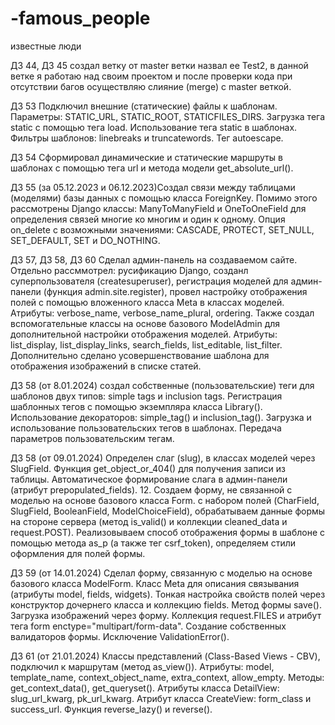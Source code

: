 # -famous_people
известные люди

ДЗ 44, ДЗ 45 создал ветку от master ветки назвал ее Test2, в данной ветке я работаю над своим проектом и после проверки кода при отсутствии багов осуществляю слияние (merge) с master  веткой. 

ДЗ 53 Подключил внешние (статические) файлы к шаблонам. Параметры: STATIC_URL, STATIC_ROOT, STATICFILES_DIRS. Загрузка тега static с помощью тега load. Использование тега static в шаблонах. Фильтры шаблонов: linebreaks и truncatewords. Тег autoescape.

ДЗ 54 Сформировал динамические и статические маршруты в шаблонах с помощью тега url и метода модели get_absolute_url(). 

ДЗ 55 (за 05.12.2023 и 06.12.2023)Создал связи между таблицами (моделями) базы данных с помощью класса ForeignKey. Помимо этого рассмотрены Django классы: ManyToManyField и OneToOneField для определения связей многие ко многим и один к одному. Опция on_delete с возможными значениями: CASCADE, PROTECT, SET_NULL, SET_DEFAULT, SET и DO_NOTHING.

ДЗ 57, ДЗ 58, ДЗ 60 Сделал админ-панель на создаваемом сайте. Отдельно рассммотрел: русификацию Django, созданл суперпользователя (createsuperuser), регистрация моделей для админ-панели (функция admin.site.register), провел настройку отображения полей с помощью вложенного класса Meta в классах моделей. Атрибуты: verbose_name, verbose_name_plural, ordering. Также создал вспомогательные классы на основе базового ModelAdmin для дополнительной настройки отображения моделей. Атрибуты: list_display, list_display_links, search_fields, list_editable, list_filter. 
Дополнительно сделано усовершенствование шаблона для отображения изображений в списке статей. 

ДЗ 58 (от 8.01.2024) создал собственные (пользовательские) теги для шаблонов двух типов: simple tags и inclusion tags. Регистрация шаблонных тегов с помощью экземпляра класса Library(). Использование декораторов: simple_tag() и inclusion_tag(). Загрузка и использование пользовательских тегов в шаблонах. Передача параметров пользовательским тегам. 

ДЗ 58 (от 09.01.2024) Определен слаг (slug), в классах моделей через SlugField. Функция get_object_or_404() для получения записи из таблицы. Автоматическое формирование слага в админ-панели (атрибут prepopulated_fields).
12. Создаем форму, не связанной с моделью на основе базового класса Form. с набором полей (CharField, SlugField, BooleanField, ModelChoiceField), обрабатываем данные формы на стороне сервера (метод is_valid() и коллекции cleaned_data и request.POST). Реализовываем способ отображения формы в шаблоне с помощью метода as_p (а также тег csrf_token), определяем стили оформления для полей формы.

ДЗ 59 (от 14.01.2024) Сделал форму, связанную с моделью на основе базового класса ModelForm. Класс Meta для описания связывания (атрибуты model, fields, widgets). Тонкая настройка свойств полей через конструктор дочернего класса и коллекцию fields. Метод формы save(). Загрузка изображений через форму. Коллекция request.FILES и атрибут тега form enctype="multipart/form-data". Создание собственных валидаторов формы. Исключение ValidationError().

ДЗ 61 (от 21.01.2024)  Классы представлений (Class-Based Views - CBV), подключил к маршрутам (метод as_view()). Атрибуты: model, template_name, context_object_name, extra_context, allow_empty. Методы: get_context_data(), get_queryset(). Атрибуты класса DetailView: slug_url_kwarg, pk_url_kwarg. Атрибут класса CreateView: form_class и success_url. Функция reverse_lazy() и reverse().









